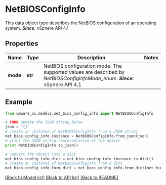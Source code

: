 # NetBIOSConfigInfo

This data object type describes the NetBIOS configuration of an operating system.  ***Since:*** vSphere API 4.1 

## Properties
Name | Type | Description | Notes
------------ | ------------- | ------------- | -------------
**mode** | **str** | NetBIOS configuration mode.  The supported values are described by *NetBIOSConfigInfoMode_enum*.  ***Since:*** vSphere API 4.1  | 

## Example

```python
from vmware_vi.models.net_bios_config_info import NetBIOSConfigInfo

# TODO update the JSON string below
json = "{}"
# create an instance of NetBIOSConfigInfo from a JSON string
net_bios_config_info_instance = NetBIOSConfigInfo.from_json(json)
# print the JSON string representation of the object
print NetBIOSConfigInfo.to_json()

# convert the object into a dict
net_bios_config_info_dict = net_bios_config_info_instance.to_dict()
# create an instance of NetBIOSConfigInfo from a dict
net_bios_config_info_form_dict = net_bios_config_info.from_dict(net_bios_config_info_dict)
```
[[Back to Model list]](../README.md#documentation-for-models) [[Back to API list]](../README.md#documentation-for-api-endpoints) [[Back to README]](../README.md)


